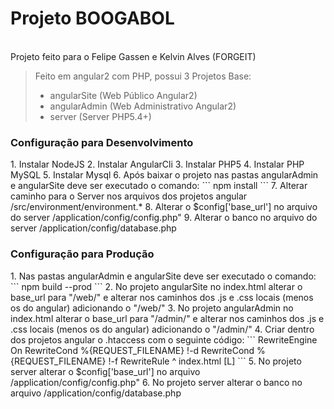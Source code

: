 <h1>Projeto BOOGABOL</h1>
<br>
Projeto feito para o Felipe Gassen e Kelvin Alves (FORGEIT)


>Feito em angular2 com PHP, possui 3 Projetos Base:
>
> * angularSite     (Web Público Angular2)
> * angularAdmin    (Web Administrativo Angular2)
> * server          (Server PHP5.4+)


<h3>Configuração para Desenvolvimento</h3>
1. Instalar NodeJS
2. Instalar AngularCli
3. Instalar PHP5
4. Instalar PHP MySQL
5. Instalar Mysql
6. Após baixar o projeto nas pastas angularAdmin e angularSite deve ser executado o comando:
```
npm install
```
7. Alterar caminho para o Server nos arquivos dos projetos angular /src/environment/environment.*
8. Alterar o $config['base_url'] no arquivo do server /application/config/config.php"
9. Alterar o banco no arquivo do server /application/config/database.php


<h3>Configuração para Produção</h3>
1. Nas pastas angularAdmin e angularSite deve ser executado o comando:
```
npm build --prod
```
2. No projeto angularSite no index.html alterar o base_url para "/web/" e alterar nos caminhos dos .js e .css locais (menos os do angular) adicionando o "/web/"
3. No projeto angularAdmin no index.html alterar o base_url para "/admin/" e alterar nos caminhos dos .js e .css locais (menos os do angular) adicionando o "/admin/"
4. Criar dentro dos projetos angular o .htaccess com o seguinte código:
```
 RewriteEngine On
 RewriteCond %{REQUEST_FILENAME} !-d
 RewriteCond %{REQUEST_FILENAME} !-f
 RewriteRule ^ index.html [L]
```
5. No projeto server alterar o $config['base_url'] no arquivo /application/config/config.php"
6. No projeto server alterar o banco no arquivo /application/config/database.php

